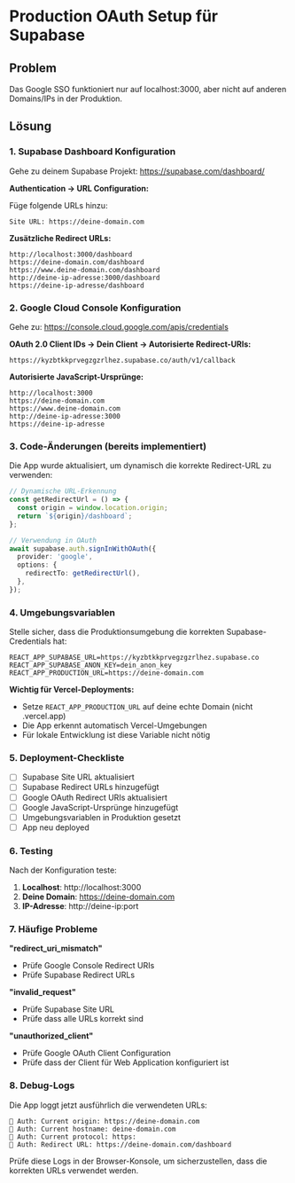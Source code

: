 # Production OAuth Setup für Supabase

## Problem
Das Google SSO funktioniert nur auf localhost:3000, aber nicht auf anderen Domains/IPs in der Produktion.

## Lösung

### 1. Supabase Dashboard Konfiguration

Gehe zu deinem Supabase Projekt: https://supabase.com/dashboard/

**Authentication → URL Configuration:**

Füge folgende URLs hinzu:

```
Site URL: https://deine-domain.com
```

**Zusätzliche Redirect URLs:**
```
http://localhost:3000/dashboard
https://deine-domain.com/dashboard
https://www.deine-domain.com/dashboard
http://deine-ip-adresse:3000/dashboard
https://deine-ip-adresse/dashboard
```

### 2. Google Cloud Console Konfiguration

Gehe zu: https://console.cloud.google.com/apis/credentials

**OAuth 2.0 Client IDs → Dein Client → Autorisierte Redirect-URIs:**

```
https://kyzbtkkprvegzgzrlhez.supabase.co/auth/v1/callback
```

**Autorisierte JavaScript-Ursprünge:**
```
http://localhost:3000
https://deine-domain.com
https://www.deine-domain.com
http://deine-ip-adresse:3000
https://deine-ip-adresse
```

### 3. Code-Änderungen (bereits implementiert)

Die App wurde aktualisiert, um dynamisch die korrekte Redirect-URL zu verwenden:

```typescript
// Dynamische URL-Erkennung
const getRedirectUrl = () => {
  const origin = window.location.origin;
  return `${origin}/dashboard`;
};

// Verwendung in OAuth
await supabase.auth.signInWithOAuth({
  provider: 'google',
  options: {
    redirectTo: getRedirectUrl(),
  },
});
```

### 4. Umgebungsvariablen

Stelle sicher, dass die Produktionsumgebung die korrekten Supabase-Credentials hat:

```env
REACT_APP_SUPABASE_URL=https://kyzbtkkprvegzgzrlhez.supabase.co
REACT_APP_SUPABASE_ANON_KEY=dein_anon_key
REACT_APP_PRODUCTION_URL=https://deine-domain.com
```

**Wichtig für Vercel-Deployments:**
- Setze `REACT_APP_PRODUCTION_URL` auf deine echte Domain (nicht .vercel.app)
- Die App erkennt automatisch Vercel-Umgebungen
- Für lokale Entwicklung ist diese Variable nicht nötig

### 5. Deployment-Checkliste

- [ ] Supabase Site URL aktualisiert
- [ ] Supabase Redirect URLs hinzugefügt
- [ ] Google OAuth Redirect URIs aktualisiert
- [ ] Google JavaScript-Ursprünge hinzugefügt
- [ ] Umgebungsvariablen in Produktion gesetzt
- [ ] App neu deployed

### 6. Testing

Nach der Konfiguration teste:

1. **Localhost**: http://localhost:3000
2. **Deine Domain**: https://deine-domain.com
3. **IP-Adresse**: http://deine-ip:port

### 7. Häufige Probleme

**"redirect_uri_mismatch"**
- Prüfe Google Console Redirect URIs
- Prüfe Supabase Redirect URLs

**"invalid_request"**
- Prüfe Supabase Site URL
- Prüfe dass alle URLs korrekt sind

**"unauthorized_client"**
- Prüfe Google OAuth Client Configuration
- Prüfe dass der Client für Web Application konfiguriert ist

### 8. Debug-Logs

Die App loggt jetzt ausführlich die verwendeten URLs:

```
🔗 Auth: Current origin: https://deine-domain.com
🔗 Auth: Current hostname: deine-domain.com
🔗 Auth: Current protocol: https:
🔗 Auth: Redirect URL: https://deine-domain.com/dashboard
```

Prüfe diese Logs in der Browser-Konsole, um sicherzustellen, dass die korrekten URLs verwendet werden.